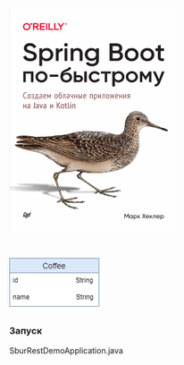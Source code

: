 # <img alt="Spring_Boot_352" height="400" src="Spring_Boot_352.jpg" width="300"/>

# <img alt="sbur-rest-demo" src="sbur-rest-demo.jpg"/>

### Запуск
SburRestDemoApplication.java